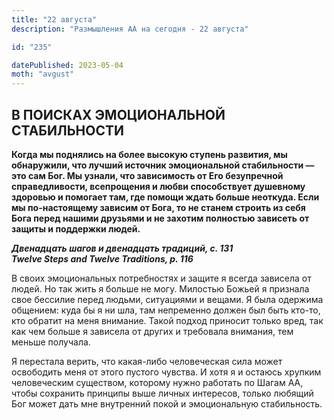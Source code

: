 ```yaml
---
title: "22 августа"
description: "Размышления АА на сегодня - 22 августа"

id: "235"

datePublished: 2023-05-04
moth: "avgust"
---
```


## В ПОИСКАХ ЭМОЦИОНАЛЬНОЙ СТАБИЛЬНОСТИ

**Когда мы поднялись на более высокую ступень развития, мы обнаружили, что
лучший источник эмоциональной стабильности — это сам Бог. Мы узнали, что
зависимость от Его безупречной справедливости, всепрощения и любви
способствует душевному здоровью и помогает там, где помощи ждать больше
неоткуда. Если мы по-настоящему зависим от Бога, то не станем строить из себя
Бога перед нашими друзьями и не захотим полностью зависеть от защиты и
поддержки людей.**

**_Двенадцать шагов и двенадцать традиций, с. 131  
Twelve Steps and Twelve Traditions, p. 116_**

В своих эмоциональных потребностях и защите я всегда зависела от людей. Но так
жить я больше не могу. Милостью Божьей я признала свое бессилие перед людьми,
ситуациями и вещами. Я была одержима общением: куда бы я ни шла, там
непременно должен был быть кто-то, кто обратит на меня внимание. Такой подход
приносит только вред, так как чем больше я зависела от других и требовала
внимания, тем меньше получала.

Я перестала верить, что какая-либо человеческая сила может освободить меня от
этого пустого чувства. И хотя я и остаюсь хрупким человеческим существом,
которому нужно работать по Шагам АА, чтобы сохранить принципы выше личных
интересов, только любящий Бог может дать мне внутренний покой и эмоциональную
стабильность.
